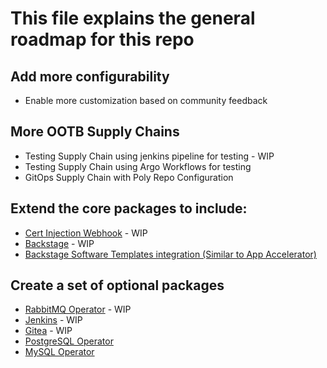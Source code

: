 # This file explains the general roadmap for this repo
## Add more configurability
* Enable more customization based on community feedback
  
## **More OOTB Supply Chains**
* Testing Supply Chain using jenkins pipeline for testing - WIP
* Testing Supply Chain using Argo Workflows for testing
* GitOps Supply Chain with Poly Repo Configuration
  
## **Extend the core packages to include:**
* [Cert Injection Webhook](https://github.com/vmware-tanzu/cert-injection-webhook) - WIP
* [Backstage](https://backstage.io/) - WIP
* [Backstage Software Templates integration (Similar to App Accelerator)](https://backstage.io/docs/features/software-templates/software-templates-index)
  
## **Create a set of optional packages**
* [RabbitMQ Operator](https://github.com/rabbitmq/cluster-operator) - WIP
* [Jenkins](https://github.com/bitnami/charts/tree/master/bitnami/jenkins) - WIP
* [Gitea](https://gitea.io/en-us/) - WIP
* [PostgreSQL Operator](https://github.com/zalando/postgres-operator)
* [MySQL Operator](https://github.com/mysql/mysql-operator)
